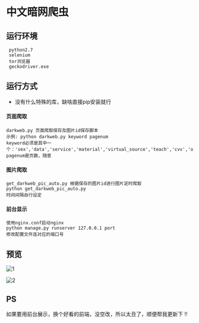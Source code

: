 # 中文暗网爬虫

## 运行环境
```
 python2.7
 selenium
 tor浏览器
 geckodriver.exe
```

## 运行方式
* 没有什么特殊的库，缺啥直接pip安装就行
#### 页面爬取
```
darkweb.py 页面爬取保存及图片id保存脚本
示例: python darkweb.py keyword pagenum
keyword必须是其中一个：'sex','data','service','material','virtual_source','teach','cvv','other','basic','private'
pagenum是页数，随意
```
#### 图片爬取
```
get_darkweb_pic_auto.py 根据保存的图片id进行图片定时爬取
python get_darkweb_pic_auto.py
时间间隔自行设定
```
#### 前台显示
```
使用nginx.conf启动nginx
python manage.py runserver 127.0.0.1 port
修改配置文件连对应的端口号
```
## 预览
![1](1.png "1")

![2](2.png "2")

## PS
如果要用前台展示，换个好看的前端，没空改，所以太丑了，顺便帮我更新下
!!
